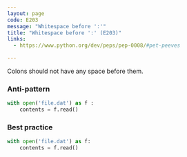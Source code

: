 ```yaml
---
layout: page
code: E203
message: "Whitespace before ':'"
title: "Whitespace before ':' (E203)"
links:
  - https://www.python.org/dev/peps/pep-0008/#pet-peeves

---
```


Colons should not have any space before them.

### Anti-pattern

```python
with open('file.dat') as f :
    contents = f.read()
```

### Best practice

```python
with open('file.dat') as f:
    contents = f.read()
```
